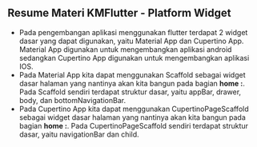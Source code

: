 ## Resume Materi KMFlutter - Platform Widget
- Pada pengembangan aplikasi menggunakan flutter terdapat 2 widget dasar yang dapat digunakan, yaitu Material App dan Cupertino App. Material App digunakan untuk mengembangkan aplikasi android sedangkan Cupertino App digunakan untuk mengembangkan aplikasi IOS.
- Pada Material App kita dapat menggunakan Scaffold sebagai widget dasar halaman yang nantinya akan kita bangun pada bagian **home :**. Pada Scaffold sendiri terdapat struktur dasar, yaitu appBar, drawer, body, dan bottomNavigationBar.
- Pada Cupertino App kita dapat menggunakan CupertinoPageScaffold sebagai widget dasar halaman yang nantinya akan kita bangun pada bagian **home :**. Pada CupertinoPageScaffold sendiri terdapat struktur dasar, yaitu navigationBar dan child. 